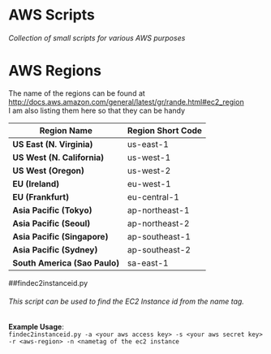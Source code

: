 # AWS Scripts
###### Collection of small scripts for various AWS purposes

# AWS Regions  
The name of the regions can be found at http://docs.aws.amazon.com/general/latest/gr/rande.html#ec2_region  
I am also listing them here so that they can be handy


| Region Name | Region Short Code |
| ------------- | ------------- |
|**US East (N. Virginia)**|us-east-1|
|**US West (N. California)**|us-west-1|
|**US West (Oregon)**|us-west-2|
|**EU (Ireland)**|eu-west-1|
|**EU (Frankfurt)**|eu-central-1|
|**Asia Pacific (Tokyo)**|ap-northeast-1|
|**Asia Pacific (Seoul)**|ap-northeast-2| 
|**Asia Pacific (Singapore)**|ap-southeast-1|
|**Asia Pacific (Sydney)**|ap-southeast-2|
|**South America (Sao Paulo)**|sa-east-1|

##findec2instanceid.py
###### This script can be used to find the EC2 Instance id from the name tag.
**Example Usage**:  
```findec2instanceid.py -a <your aws access key> -s <your aws secret key> -r <aws-region> -n <nametag of the ec2 instance```
